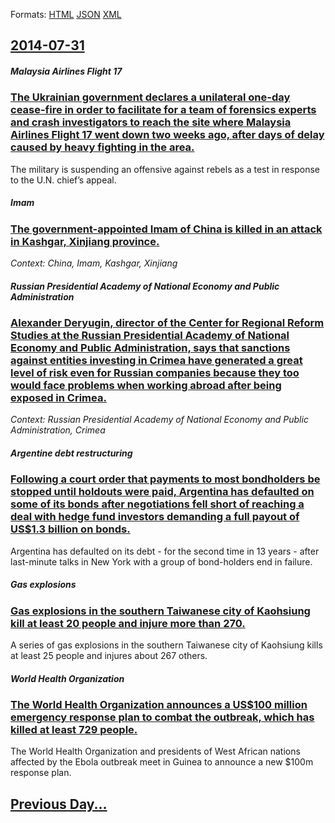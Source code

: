 
Formats: [HTML](2014/07/31/index.html)  [JSON](2014/07/31/index.json)  [XML](2014/07/31/index.xml)  

## [2014-07-31](/news/2014/07/31/index.md)

##### Malaysia Airlines Flight 17
### [The Ukrainian government declares a unilateral one-day cease-fire in order to facilitate for a team of forensics experts and crash investigators to reach the site where Malaysia Airlines Flight 17 went down two weeks ago, after days of delay caused by heavy fighting in the area. ](/news/2014/07/31/the-ukrainian-government-declares-a-unilateral-one-day-cease-fire-in-order-to-facilitate-for-a-team-of-forensics-experts-and-crash-investiga.md)
The military is suspending an offensive against rebels as a test in response to the U.N. chief&rsquo;s appeal.

##### Imam
### [The government-appointed Imam of China is killed in an attack in Kashgar, Xinjiang province. ](/news/2014/07/31/the-government-appointed-imam-of-china-is-killed-in-an-attack-in-kashgar-xinjiang-province.md)
_Context: China, Imam, Kashgar, Xinjiang_

##### Russian Presidential Academy of National Economy and Public Administration
### [Alexander Deryugin, director of the Center for Regional Reform Studies at the Russian Presidential Academy of National Economy and Public Administration, says that sanctions against entities investing in Crimea have generated a great level of risk even for Russian companies because they too would face problems when working abroad after being exposed in Crimea. ](/news/2014/07/31/alexander-deryugin-director-of-the-center-for-regional-reform-studies-at-the-russian-presidential-academy-of-national-economy-and-public-ad.md)
_Context: Russian Presidential Academy of National Economy and Public Administration, Crimea_

##### Argentine debt restructuring
### [Following a court order that payments to most bondholders be stopped until holdouts were paid, Argentina has defaulted on some of its bonds after negotiations fell short of reaching a deal with hedge fund investors demanding a full payout of US$1.3 billion on bonds. ](/news/2014/07/31/following-a-court-order-that-payments-to-most-bondholders-be-stopped-until-holdouts-were-paid-argentina-has-defaulted-on-some-of-its-bonds.md)
Argentina has defaulted on its debt - for the second time in 13 years - after last-minute talks in New York with a group of bond-holders end in failure.

##### Gas explosions
### [Gas explosions in the southern Taiwanese city of Kaohsiung kill at least 20 people and injure more than 270. ](/news/2014/07/31/gas-explosions-in-the-southern-taiwanese-city-of-kaohsiung-kill-at-least-20-people-and-injure-more-than-270.md)
A series of gas explosions in the southern Taiwanese city of Kaohsiung kills at least 25 people and injures about 267 others.

##### World Health Organization
### [The World Health Organization announces a US$100 million emergency response plan to combat the outbreak, which has killed at least 729 people. ](/news/2014/07/31/the-world-health-organization-announces-a-us-100-million-emergency-response-plan-to-combat-the-outbreak-which-has-killed-at-least-729-peopl.md)
The World Health Organization and presidents of West African nations affected by the Ebola outbreak meet in Guinea to announce a new $100m response plan.

## [Previous Day...](/news/2014/07/30/index.md)

